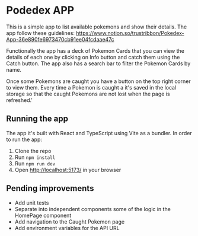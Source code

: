 # Podedex APP

This is a simple app to list available pokemons and show their details. The app follow these guidelines: <https://www.notion.so/trustribbon/Pokedex-App-36e890fe6973470cb91ee04fcdaae47c>

Functionally the app has a deck of Pokemon Cards that you can view the details of each one by
clicking on Info button and catch them using the Catch button. The app also has a search bar to
filter the Pokemon Cards by name.

Once some Pokemons are caught you have a button on the top right corner to view them. Every time a Pokemon is caught a it's saved in the local storage so that the caught Pokemons are not lost when the page is refreshed.'

## Running the app

The app it's built with React and TypeScript using Vite as a bundler. In order to run the app:

1. Clone the repo
2. Run `npm install`
3. Run `npm run dev`
4. Open <http://localhost:5173/> in your browser

## Pending improvements

- Add unit tests
- Separate into independent components some of the logic in the HomePage component
- Add navigation to the Caught Pokemon page
- Add environment variables for the API URL
